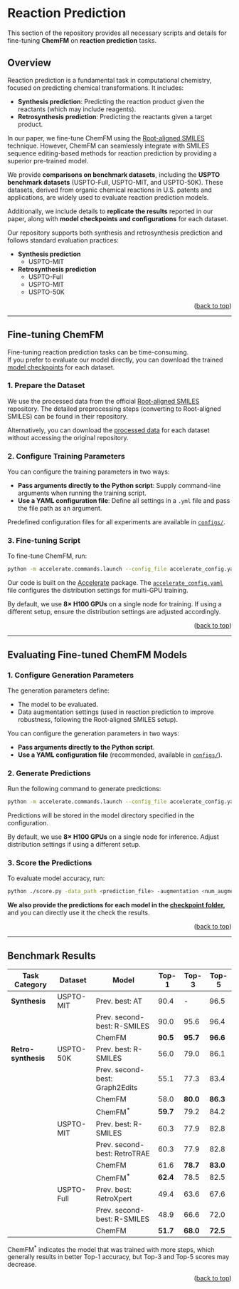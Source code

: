 <a id="readme-top"></a>

# Reaction Prediction

This section of the repository provides all necessary scripts and details for fine-tuning **ChemFM** on **reaction prediction** tasks.

## Overview

Reaction prediction is a fundamental task in computational chemistry, focused on predicting chemical transformations. It includes:

- **Synthesis prediction**: Predicting the reaction product given the reactants (which may include reagents).
- **Retrosynthesis prediction**: Predicting the reactants given a target product.

In our paper, we fine-tune ChemFM using the [Root-aligned SMILES](https://pubs.rsc.org/en/content/articlelanding/2022/sc/d2sc02763a) technique. However, ChemFM can seamlessly integrate with SMILES sequence editing-based methods for reaction prediction by providing a superior pre-trained model.

We provide **comparisons on benchmark datasets**, including the **USPTO benchmark datasets** (USPTO-Full, USPTO-MIT, and USPTO-50K). These datasets, derived from organic chemical reactions in U.S. patents and applications, are widely used to evaluate reaction prediction models.

Additionally, we include details to **replicate the results** reported in our paper, along with **model checkpoints and configurations** for each dataset.

Our repository supports both synthesis and retrosynthesis prediction and follows standard evaluation practices:

- **Synthesis prediction**
  - USPTO-MIT
- **Retrosynthesis prediction**
  - USPTO-Full
  - USPTO-MIT
  - USPTO-50K


<p align="right">(<a href="#readme-top">back to top</a>)</p>

---

## Fine-tuning ChemFM

Fine-tuning reaction prediction tasks can be time-consuming.  
If you prefer to evaluate our model directly, you can download the trained [model checkpoints](https://clemson.box.com/s/mw5rl7qsis7l87viq1nyyqz7o82lwnh2) for each dataset.

### 1. Prepare the Dataset

We use the processed data from the official [Root-aligned SMILES](https://github.com/otori-bird/retrosynthesis) repository. The detailed preprocessing steps (converting to Root-aligned SMILES) can be found in their repository.

Alternatively, you can download the [processed data](https://clemson.box.com/s/kct8hy0pc0i7iyjlpmrxng8cyoj12i9v) for each dataset without accessing the original repository.

### 2. Configure Training Parameters

You can configure the training parameters in two ways:

- **Pass arguments directly to the Python script**: Supply command-line arguments when running the training script.
- **Use a YAML configuration file**: Define all settings in a `.yml` file and pass the file path as an argument.

Predefined configuration files for all experiments are available in [`configs/`](./configs/).

### 3. Fine-tuning Script

To fine-tune ChemFM, run:

```bash
python -m accelerate.commands.launch --config_file accelerate_config.yaml main.py --training_args_file <config_yml_file>
```

Our code is built on the [Accelerate](https://huggingface.co/docs/accelerate/main/en/index) package.  The [`accelerate_config.yaml`](./accelerate_config.yaml) file configures the distribution settings for multi-GPU training.

By default, we use **8× H100 GPUs** on a single node for training. If using a different setup, ensure the distribution settings are adjusted accordingly.

<p align="right">(<a href="#readme-top">back to top</a>)</p>

---

## Evaluating Fine-tuned ChemFM Models

### 1. Configure Generation Parameters

The generation parameters define:
- The model to be evaluated.
- Data augmentation settings (used in reaction prediction to improve robustness, following the Root-aligned SMILES setup).

You can configure the generation parameters in two ways:

- **Pass arguments directly to the Python script**.
- **Use a YAML configuration file** (recommended, available in [`configs/`](./configs/)).

### 2. Generate Predictions

Run the following command to generate predictions:

```bash
python -m accelerate.commands.launch --config_file accelerate_config.yaml evaluate.py --training_args_file <config_yml_file>
```

Predictions will be stored in the model directory specified in the configuration. 

By default, we use **8× H100 GPUs** on a single node for inference. Adjust distribution settings if using a different setup.

### 3. Score the Predictions

To evaluate model accuracy, run:

```bash
python ./score.py -data_path <prediction_file> -augmentation <num_augmentation>
```
**We also provide the predictions for each model in the [checkpoint folder](https://clemson.box.com/s/mw5rl7qsis7l87viq1nyyqz7o82lwnh2),** and you can directly use it the check the results.

<p align="right">(<a href="#readme-top">back to top</a>)</p>

---




## Benchmark Results

| Task Category     | Dataset     | Model                                 | Top-1  | Top-3  | Top-5  |
|------------------|------------|--------------------------------------|--------|--------|--------|
| **Synthesis**    | USPTO-MIT   | Prev. best: AT                  | 90.4   | -      | 96.5   |
|                  |            | Prev. second-best: R-SMILES       | 90.0   | 95.6   | 96.4   |
|                  |            | ChemFM                           | **90.5** | **95.7** | **96.6** |
| **Retro-synthesis** | USPTO-50K | Prev. best: R-SMILES            | 56.0   | 79.0   | 86.1   |
|                  |            | Prev. second-best: Graph2Edits   | 55.1   | 77.3   | 83.4   |
|                  |            | ChemFM                               | 58.0   | **80.0** | **86.3** |
|                  |            | ChemFM<sup>*</sup>                             | **59.7** | 79.2   | 84.2   |
|                  | USPTO-MIT   | Prev. best: R-SMILES            | 60.3   | 77.9   | 82.8   |
|                  |            | Prev. second-best: RetroTRAE     | 60.3   | 77.9   | 82.8   |
|                  |            | ChemFM                               | 61.6   | **78.7** | **83.0** |
|                  |            | ChemFM<sup>*</sup>                            | **62.4** | 78.5   | 82.5   |
|                  | USPTO-Full  | Prev. best: RetroXpert          | 49.4   | 63.6   | 67.6   |
|                  |            | Prev. second-best: R-SMILES      | 48.9   | 66.6   | 72.0   |
|                  |            | ChemFM                           | **51.7** | **68.0** | **72.5** |

ChemFM<sup>*</sup> indicates the model that was trained with more steps, which generally results in better Top-1 accuracy, but Top-3 and Top-5 scores may decrease.

<p align="right">(<a href="#readme-top">back to top</a>)</p>



